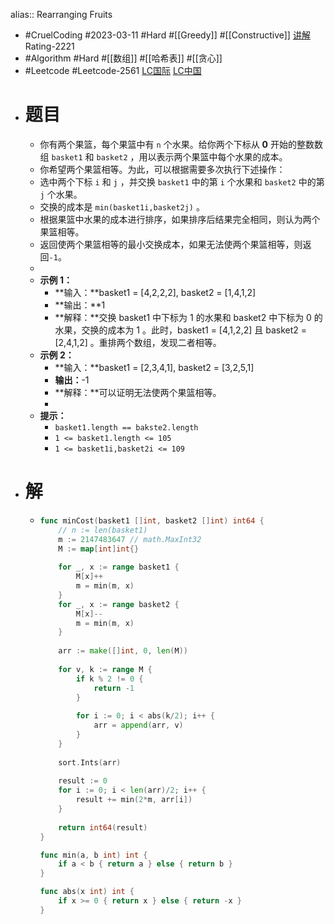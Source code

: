 alias:: Rearranging Fruits

- #CruelCoding #2023-03-11 #Hard #[[Greedy]] #[[Constructive]] [讲解](https://youtu.be/rcYB1MbmmiM) Rating-2221
- #Algorithm #Hard #[[数组]] #[[哈希表]] #[[贪心]]
- #Leetcode #Leetcode-2561 [LC国际](https://leetcode.com/problems/rearranging-fruits/) [LC中国](https://leetcode.cn/problems/rearranging-fruits/)
- # 题目
	- 你有两个果篮，每个果篮中有 `n` 个水果。给你两个下标从 **0** 开始的整数数组 `basket1` 和 `basket2` ，用以表示两个果篮中每个水果的成本。
	- 你希望两个果篮相等。为此，可以根据需要多次执行下述操作：
	- 选中两个下标 `i` 和 `j` ，并交换 `basket1` 中的第 `i` 个水果和 `basket2` 中的第 `j` 个水果。
	- 交换的成本是 `min(basket1i,basket2j)` 。
	- 根据果篮中水果的成本进行排序，如果排序后结果完全相同，则认为两个果篮相等。
	- 返回使两个果篮相等的最小交换成本，如果无法使两个果篮相等，则返回`-1`。
	-
	- **示例 1：**
		- **输入：**basket1 = [4,2,2,2], basket2 = [1,4,1,2]
		- **输出：**1
		- **解释：**交换 basket1 中下标为 1 的水果和 basket2 中下标为 0 的水果，交换的成本为 1 。此时，basket1 = [4,1,2,2] 且 basket2 = [2,4,1,2] 。重排两个数组，发现二者相等。
	- **示例 2：**
		- **输入：**basket1 = [2,3,4,1], basket2 = [3,2,5,1]
		- **输出：**-1
		- **解释：**可以证明无法使两个果篮相等。
		-
	- **提示：**
		- `basket1.length == bakste2.length`
		- `1 <= basket1.length <= 105`
		- `1 <= basket1i,basket2i <= 109`
- # 解
	- ```go
	  func minCost(basket1 []int, basket2 []int) int64 {
	      // n := len(basket1)
	      m := 2147483647 // math.MaxInt32
	      M := map[int]int{}
	      
	      for _, x := range basket1 {
	          M[x]++
	          m = min(m, x)
	      }
	      for _, x := range basket2 {
	          M[x]--
	          m = min(m, x)
	      }
	      
	      arr := make([]int, 0, len(M))
	      
	      for v, k := range M {
	          if k % 2 != 0 {
	              return -1
	          }
	          
	          for i := 0; i < abs(k/2); i++ {
	              arr = append(arr, v)
	          }
	      }
	      
	      sort.Ints(arr)
	      
	      result := 0
	      for i := 0; i < len(arr)/2; i++ {
	          result += min(2*m, arr[i])
	      }
	      
	      return int64(result)
	  }
	  
	  func min(a, b int) int {
	      if a < b { return a } else { return b }
	  }
	  
	  func abs(x int) int {
	      if x >= 0 { return x } else { return -x }
	  }
	  ```